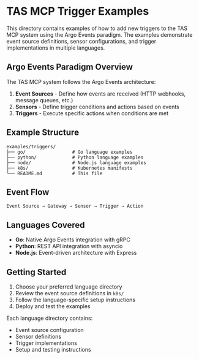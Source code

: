 # TAS MCP Trigger Examples

This directory contains examples of how to add new triggers to the TAS MCP system using the Argo Events paradigm. The examples demonstrate event source definitions, sensor configurations, and trigger implementations in multiple languages.

## Argo Events Paradigm Overview

The TAS MCP system follows the Argo Events architecture:

1. **Event Sources** - Define how events are received (HTTP webhooks, message queues, etc.)
2. **Sensors** - Define trigger conditions and actions based on events
3. **Triggers** - Execute specific actions when conditions are met

## Example Structure

```
examples/triggers/
├── go/                 # Go language examples
├── python/             # Python language examples  
├── node/               # Node.js language examples
├── k8s/                # Kubernetes manifests
└── README.md           # This file
```

## Event Flow

```
Event Source → Gateway → Sensor → Trigger → Action
```

## Languages Covered

- **Go**: Native Argo Events integration with gRPC
- **Python**: REST API integration with asyncio
- **Node.js**: Event-driven architecture with Express

## Getting Started

1. Choose your preferred language directory
2. Review the event source definitions in `k8s/`
3. Follow the language-specific setup instructions
4. Deploy and test the examples

Each language directory contains:
- Event source configuration
- Sensor definitions
- Trigger implementations
- Setup and testing instructions